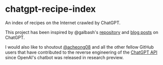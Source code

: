 # chatgpt-recipe-index

An index of recipes on the Internet crawled by ChatGPT.

This project has been inspired by @galbash's [repository](https://github.com/galbash) and [blog posts](https://betterprogramming.pub/how-chatgpt-got-me-drunk-614d72d37f6f) on ChatGPT.

I would also like to shoutout [@acheong08](https://github.com/acheong08) and all the other fellow GitHub users that have contributed to the reverse engineering of the [ChatGPT API](https://github.com/acheong08/ChatGPT) since OpenAI's chatbot was released in research preview.
